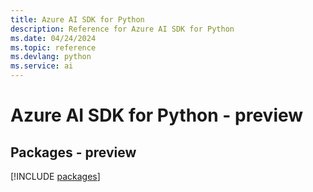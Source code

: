 ```yaml
---
title: Azure AI SDK for Python
description: Reference for Azure AI SDK for Python
ms.date: 04/24/2024
ms.topic: reference
ms.devlang: python
ms.service: ai
---
```

# Azure AI SDK for Python - preview
## Packages - preview
[!INCLUDE [packages](ai-index.md)]